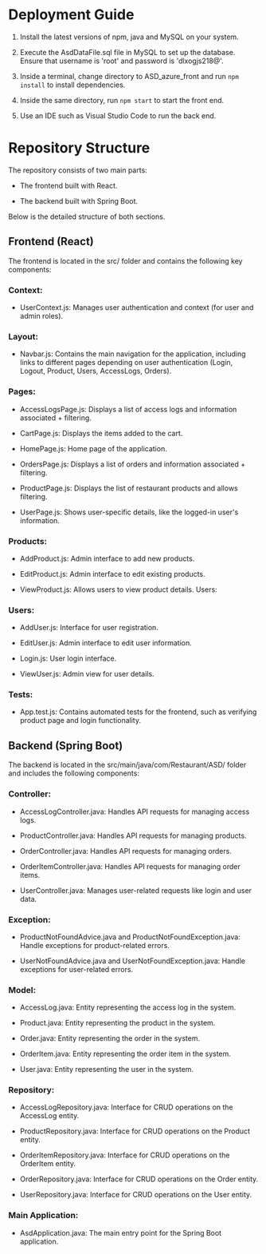 # Deployment Guide
1. Install the latest versions of npm, java and MySQL on your system.

2. Execute the AsdDataFile.sql file in MySQL to set up the database. Ensure that username is 'root' and password is 'dlxogjs218@'.

3. Inside a terminal, change directory to ASD_azure_front and run ```npm install``` to install dependencies.

4. Inside the same directory, run ```npm start``` to start the front end.

5. Use an IDE such as Visual Studio Code to run the back end.

# Repository Structure 

The repository consists of two main parts: 
- The frontend built with React.
  
- The backend built with Spring Boot.

Below is the detailed structure of both sections.


## Frontend (React) 

The frontend is located in the src/ folder and contains the following key components:

### Context:

- UserContext.js: Manages user authentication and context (for user and admin roles). 

### Layout:

- Navbar.js: Contains the main navigation for the application, including links to different pages depending on user authentication (Login, Logout, Product, Users, AccessLogs, Orders).

### Pages:

- AccessLogsPage.js: Displays a list of access logs and information associated + filtering.

- CartPage.js: Displays the items added to the cart. 

- HomePage.js: Home page of the application.

- OrdersPage.js: Displays a list of orders and information associated + filtering.

- ProductPage.js: Displays the list of restaurant products and allows filtering. 

- UserPage.js: Shows user-specific details, like the logged-in user's information.

### Products:

- AddProduct.js: Admin interface to add new products.

- EditProduct.js: Admin interface to edit existing products. 

- ViewProduct.js: Allows users to view product details. Users:


### Users:

- AddUser.js: Interface for user registration.

- EditUser.js: Admin interface to edit user information.

- Login.js: User login interface. 

- ViewUser.js: Admin view for user details. 

### Tests:

- App.test.js: Contains automated tests for the frontend, such as verifying product page and login functionality.


## Backend (Spring Boot) 

The backend is located in the src/main/java/com/Restaurant/ASD/ folder and includes the following components:

### Controller:
- AccessLogController.java: Handles API requests for managing access logs.

- ProductController.java: Handles API requests for managing products.

- OrderController.java: Handles API requests for managing orders.

- OrderItemController.java: Handles API requests for managing order items.
  
- UserController.java: Manages user-related requests like login and user data.

### Exception:

- ProductNotFoundAdvice.java and ProductNotFoundException.java: Handle exceptions for product-related errors.

- UserNotFoundAdvice.java and UserNotFoundException.java: Handle exceptions for user-related errors.

### Model:
- AccessLog.java: Entity representing the access log in the system.

- Product.java: Entity representing the product in the system.

- Order.java: Entity representing the order in the system.

- OrderItem.java: Entity representing the order item in the system.

- User.java: Entity representing the user in the system.

### Repository:
- AccessLogRepository.java: Interface for CRUD operations on the AccessLog entity.

- ProductRepository.java: Interface for CRUD operations on the Product entity.

- OrderItemRepository.java: Interface for CRUD operations on the OrderItem entity.

- OrderRepository.java: Interface for CRUD operations on the Order entity.

- UserRepository.java: Interface for CRUD operations on the User entity.

### Main Application:

- AsdApplication.java: The main entry point for the Spring Boot application.
